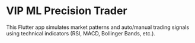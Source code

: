 # VIP ML Precision Trader

This Flutter app simulates market patterns and auto/manual trading signals using technical indicators (RSI, MACD, Bollinger Bands, etc.).
